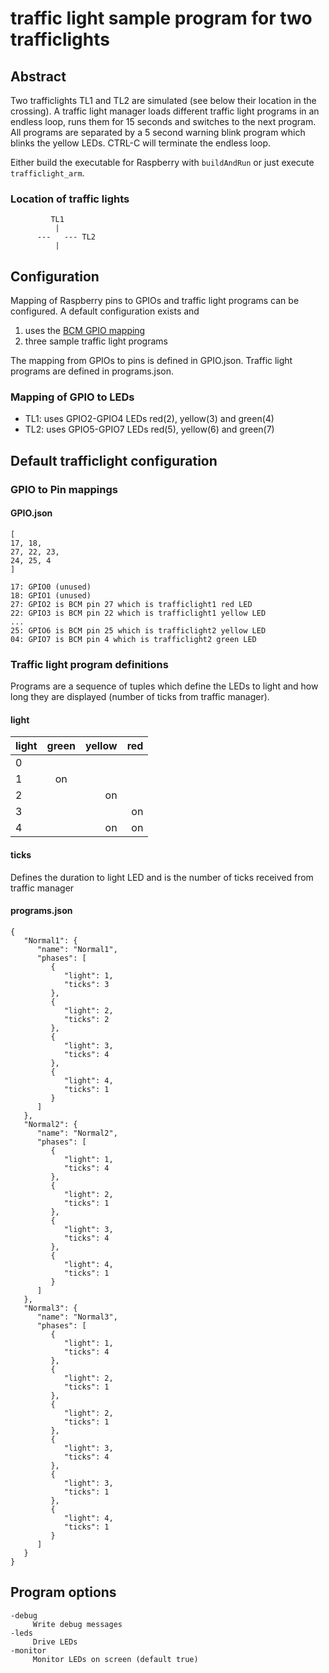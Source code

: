# traffic light sample program for two trafficlights

## Abstract

Two trafficlights TL1 and TL2 are simulated (see below their location in the crossing). A traffic light manager loads different traffic light programs in an endless loop, runs them for 15 seconds and switches to the next program. All programs are separated by a 5 second warning blink program which blinks the yellow LEDs. CTRL-C will terminate the endless loop.

Either build the executable for Raspberry with `buildAndRun` or just execute `trafficlight_arm`.

### Location of traffic lights

```
         TL1
          |  
      ---   --- TL2
          |
```

## Configuration

Mapping of Raspberry pins to GPIOs and traffic light programs can be configured. A default configuration exists and
1. uses the [BCM GPIO mapping](http://wiringpi.com/pins/)
2. three sample traffic light programs

The mapping from GPIOs to pins is defined in GPIO.json. Traffic light programs are defined in programs.json.

### Mapping of GPIO to LEDs

* TL1: uses GPIO2-GPIO4 LEDs red(2), yellow(3) and green(4)
* TL2: uses GPIO5-GPIO7 LEDs red(5), yellow(6) and green(7)

## Default trafficlight configuration

### GPIO to Pin mappings

#### GPIO.json

```
[
17, 18,
27, 22, 23,
24, 25, 4
]
```

```
17: GPIO0 (unused)
18: GPIO1 (unused)
27: GPIO2 is BCM pin 27 which is trafficlight1 red LED
22: GPIO3 is BCM pin 22 which is trafficlight1 yellow LED
...
25: GPIO6 is BCM pin 25 which is trafficlight2 yellow LED
04: GPIO7 is BCM pin 4 which is trafficlight2 green LED
```

### Traffic light program definitions

Programs are a sequence of tuples which define the LEDs to light and how long they are displayed (number of ticks from traffic manager).

#### light

| light | green | yellow  | red |
| ----- |:-----:| -------:| --: |
| 0     |       |         |     |
| 1     | on    |         |     |
| 2     |       | on      |     |
| 3     |       |         | on  |
| 4     |       | on      | on  |

#### ticks

Defines the duration to light LED and is the number of ticks received from traffic manager

#### programs.json

```
{
   "Normal1": {
      "name": "Normal1",
      "phases": [
         {
            "light": 1,
            "ticks": 3
         },
         {
            "light": 2,
            "ticks": 2
         },
         {
            "light": 3,
            "ticks": 4
         },
         {
            "light": 4,
            "ticks": 1
         }
      ]
   },
   "Normal2": {
      "name": "Normal2",
      "phases": [
         {
            "light": 1,
            "ticks": 4
         },
         {
            "light": 2,
            "ticks": 1
         },
         {
            "light": 3,
            "ticks": 4
         },
         {
            "light": 4,
            "ticks": 1
         }
      ]
   },
   "Normal3": {
      "name": "Normal3",
      "phases": [
         {
            "light": 1,
            "ticks": 4
         },
         {
            "light": 2,
            "ticks": 1
         },
         {
            "light": 2,
            "ticks": 1
         },
         {
            "light": 3,
            "ticks": 4
         },
         {
            "light": 3,
            "ticks": 1
         },
         {
            "light": 4,
            "ticks": 1
         }
      ]
   }
}
```

## Program options
```
-debug
     Write debug messages
-leds
     Drive LEDs
-monitor
     Monitor LEDs on screen (default true)
```
